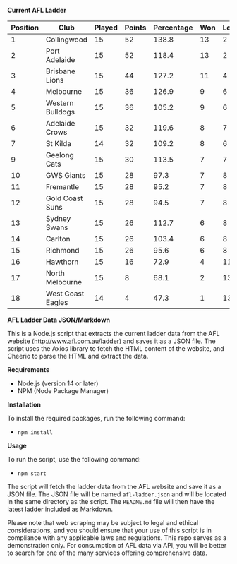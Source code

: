 **Current AFL Ladder**

| Position | Club | Played | Points | Percentage | Won | Lost | Drawn | PF | PA |
| -------- | ---- | ------ | ------ | ---------- | --- | ---- | ----- | -- | -- |
| 1 | Collingwood | 15 | 52 | 138.8 | 13 | 2 | 0 | 1396 | 1006 |
| 2 | Port Adelaide | 15 | 52 | 118.4 | 13 | 2 | 0 | 1434 | 1211 |
| 3 | Brisbane Lions | 15 | 44 | 127.2 | 11 | 4 | 0 | 1469 | 1155 |
| 4 | Melbourne | 15 | 36 | 126.9 | 9 | 6 | 0 | 1345 | 1060 |
| 5 | Western Bulldogs | 15 | 36 | 105.2 | 9 | 6 | 0 | 1224 | 1163 |
| 6 | Adelaide Crows | 15 | 32 | 119.6 | 8 | 7 | 0 | 1456 | 1217 |
| 7 | St Kilda | 14 | 32 | 109.2 | 8 | 6 | 0 | 1095 | 1003 |
| 9 | Geelong Cats | 15 | 30 | 113.5 | 7 | 7 | 1 | 1392 | 1226 |
| 10 | GWS Giants | 15 | 28 | 97.3 | 7 | 8 | 0 | 1244 | 1279 |
| 11 | Fremantle | 15 | 28 | 95.2 | 7 | 8 | 0 | 1217 | 1278 |
| 12 | Gold Coast Suns | 15 | 28 | 94.5 | 7 | 8 | 0 | 1195 | 1265 |
| 13 | Sydney Swans | 15 | 26 | 112.7 | 6 | 8 | 1 | 1351 | 1199 |
| 14 | Carlton | 15 | 26 | 103.4 | 6 | 8 | 1 | 1172 | 1133 |
| 15 | Richmond | 15 | 26 | 95.6 | 6 | 8 | 1 | 1184 | 1238 |
| 16 | Hawthorn | 15 | 16 | 72.9 | 4 | 11 | 0 | 1050 | 1441 |
| 17 | North Melbourne | 15 | 8 | 68.1 | 2 | 13 | 0 | 1074 | 1577 |
| 18 | West Coast Eagles | 14 | 4 | 47.3 | 1 | 13 | 0 | 830 | 1753 |

**AFL Ladder Data JSON/Markdown**

This is a Node.js script that extracts the current ladder data from the AFL website (http://www.afl.com.au/ladder) and saves it as a JSON file. The script uses the Axios library to fetch the HTML content of the website, and Cheerio to parse the HTML and extract the data.

**Requirements**

- Node.js (version 14 or later)
- NPM (Node Package Manager)

**Installation**

To install the required packages, run the following command:

 - `npm install`

**Usage**

To run the script, use the following command:

 - `npm start`

The script will fetch the ladder data from the AFL website and save it as a JSON file. The JSON file will be named `afl-ladder.json` and will be located in the same directory as the script. The `README.md` file will then have the latest ladder included as Markdown.

Please note that web scraping may be subject to legal and ethical considerations, and you should ensure that your use of this script is in compliance with any applicable laws and regulations. This repo serves as a demonstration only. For consumption of AFL data via API, you will be better to search for one of the many services offering comprehensive data.
